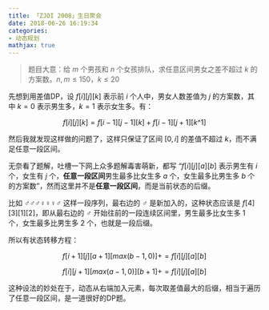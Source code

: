 ```yaml
---
title: 「ZJOI 2008」生日聚会
date: 2018-06-26 16:19:34
categories:
- 动态规划
mathjax: true
---
```


> 题目大意：给 $m$ 个男孩和 $n$ 个女孩排队，求任意区间男女之差不超过 $k$ 的方案数。$n,m≤150，k≤20$

先想到用差值DP，设 $f[i][j][k]$ 表示前 $i$ 个人中，男女人数差值为 $j$ 的方案数，其中 $k=0$ 表示男生多，$k=1$ 表示女生多。有：

$$f[i][j][k] = f[i-1][j-1][k] + f[i-1][j+1][k\text{^}1]$$

然后我就发现这样做的问题了，这样只保证了区间 $[0,i]$ 的差值不超过 $k$，而不满足任意一段区间。

无奈看了题解，吐槽一下网上众多题解毒害萌新，都写 “$f[i][j][a][b]$ 表示男生有 $i$ 个，女生有 $j$ 个，**任意一段区间**男生最多比女生多 $a$ 个，女生最多比男生多 $b$ 个的方案数”，然而这里并不是**任意一段区间**，而是当前状态的后缀。

比如 $♂♂♂♀♀♀♂$ 这样一段序列，最右边的 $♂$ 是新加入的，这种状态应该是 $f[4][3][1][2]$，即从最右边的 $♂$ 开始往前的一段连续区间里，男生最多比女生多 $1$ 个，女生最多比男生多 $2$ 个，也就是一段后缀。

所以有状态转移方程：

$$f[i+1][j][a+1][max(b-1,0)] += f[i][j][a][b]$$

$$f[i][j+1][max(a-1,0)][b+1] += f[i][j][a][b]$$

这种设法的妙处在于，动态从右端加入元素，每次取差值最大的后缀，相当于遍历了任意一段区间，是一道很好的DP题。
